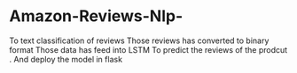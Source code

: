 # Amazon-Reviews-Nlp-
To text classification of reviews
Those reviews has converted to binary format
Those data has feed into LSTM 
To predict the reviews of the prodcut .
And deploy the model in flask
